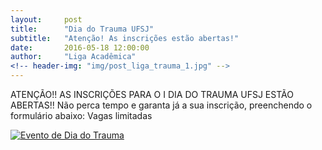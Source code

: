 ```yaml
---
layout:     post
title:      "Dia do Trauma UFSJ"
subtitle:   "Atenção! As inscrições estão abertas!"
date:       2016-05-18 12:00:00
author:     "Liga Acadêmica"
<!-- header-img: "img/post_liga_trauma_1.jpg" -->
---
```


<p>ATENÇÃO!!
AS INSCRIÇÕES PARA O I DIA DO TRAUMA UFSJ ESTÃO ABERTAS!!
Não perca tempo e garanta já a sua inscrição, preenchendo o formulário abaixo:
Vagas limitadas
</p>
<a href="https://docs.google.com/forms/d/10oJA6W-RZctKCmF42YAqEPsXHXgd67wv-FUuoAe8jck/viewform">
    <img src="{{ site.baseurl }}/img/post_liga_trauma_1.jpg" alt="Evento de Dia do Trauma">
</a>
